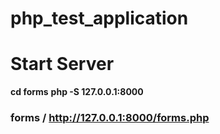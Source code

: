 # php_test_application


# Start Server
__cd forms__
__php -S 127.0.0.1:8000__

### forms / http://127.0.0.1:8000/forms.php